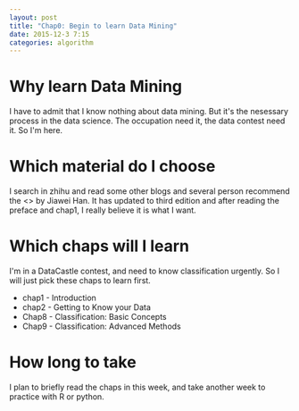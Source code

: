 ```yaml
---
layout: post
title: "Chap0: Begin to learn Data Mining"
date: 2015-12-3 7:15
categories: algorithm
---
```

# Why learn Data Mining
I have to admit that I know nothing about data mining. But it's the nesessary process in the data science. The occupation need it, the data contest need it. So I'm here.

# Which material do I choose
I search in zhihu and read some other blogs and several person recommend the <<Date Mining: Concepts and Techniques>> by Jiawei Han. It has updated to third edition and after reading the preface and chap1, I really believe it is what I want.

# Which chaps will I learn
I'm in a DataCastle contest, and need to know classification urgently. So I will just pick these chaps to learn first.
* chap1 - Introduction
* chap2 - Getting to Know your Data
* Chap8 - Classification: Basic Concepts
* Chap9 - Classification: Advanced Methods

# How long to take
I plan to briefly read the chaps in this week, and take another week to practice with R or python.
